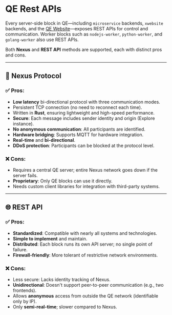 # QE Rest APIs

Every server-side block in QE—including `microservice` backends, `xwebsite` backends, and the [QE Website](https://qepal.com)—exposes REST APIs for control and communication. Worker blocks such as `nodejs-worker`, `python-worker`, and `golang-worker` also use REST APIs.

Both **Nexus** and **REST API** methods are supported, each with distinct pros and cons.

---

## 🔁 Nexus Protocol

### ✅ Pros:
- **Low latency** bi-directional protocol with three communication modes.
- Persistent TCP connection (no need to reconnect each time).
- Written in **Rust**, ensuring lightweight and high-speed performance.
- **Secure**: Each message includes sender identity and origin (Explore instance).
- **No anonymous communication**: All participants are identified.
- **Hardware bridging**: Supports MQTT for hardware integration.
- **Real-time** and **bi-directional**.
- **DDoS protection**: Participants can be blocked at the protocol level.

### ❌ Cons:
- Requires a central QE server; entire Nexus network goes down if the server fails.
- **Proprietary**: Only QE blocks can use it directly.
- Needs custom client libraries for integration with third-party systems.

---

## 🌐 REST API

### ✅ Pros:
- **Standardized**: Compatible with nearly all systems and technologies.
- **Simple to implement** and maintain.
- **Distributed**: Each block runs its own API server; no single point of failure.
- **Firewall-friendly**: More tolerant of restrictive network environments.

### ❌ Cons:
- Less secure: Lacks identity tracking of Nexus.
- **Unidirectional**: Doesn't support peer-to-peer communication (e.g., two frontends).
- Allows **anonymous** access from outside the QE network (identifiable only by IP).
- Only **semi-real-time**; slower compared to Nexus.
